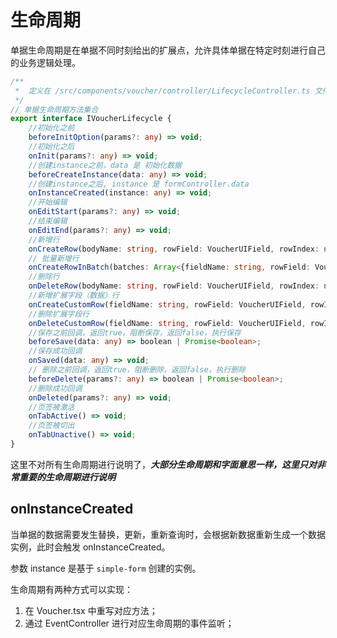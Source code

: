 # 生命周期

单据生命周期是在单据不同时刻给出的扩展点，允许具体单据在特定时刻进行自己的业务逻辑处理。

```typescript
/**
 *  定义在 /src/components/voucher/controller/LifecycleController.ts 文件中
 */
// 单据生命周期方法集合
export interface IVoucherLifecycle {
    //初始化之前
    beforeInitOption(params?: any) => void;
    //初始化之后
    onInit(params?: any) => void;
    //创建instance之前，data 是 初始化数据
    beforeCreateInstance(data: any) => void;
    //创建instance之后, instance 是 formController.data
    onInstanceCreated(instance: any) => void;
    //开始编辑
    onEditStart(params?: any) => void;
    //结束编辑
    onEditEnd(params?: any) => void;
    //新增行
    onCreateRow(bodyName: string, rowField: VoucherUIField, rowIndex: number, disposers: Array<Lambda>) => void;
    // 批量新增行
    onCreateRowInBatch(batches: Array<{fieldName: string, rowField: VoucherUIField, rowIndex: number, disposers: Array<Lambda>}>) => void;
    //删除行
    onDeleteRow(bodyName: string, rowField: VoucherUIField, rowIndex: number) => void;
    //新增扩展字段（数据）行
    onCreateCustomRow(fieldName: string, rowField: VoucherUIField, rowIndex: number, disposers: Array<Lambda>) => void;
    //删除扩展字段行
    onDeleteCustomRow(fieldName: string, rowField: VoucherUIField, rowIndex: number) => void;
    //保存之前回调，返回true，阻断保存，返回false，执行保存
    beforeSave(data: any) => boolean | Promise<boolean>;
    //保存成功回调
    onSaved(data: any) => void;
    // 删除之前回调，返回true，阻断删除，返回false，执行删除
    beforeDelete(params?: any) => boolean | Promise<boolean>;
    //删除成功回调
    onDeleted(params?: any) => void;
    //页签被激活
    onTabActive() => void;
    //页签被切出
    onTabUnactive() => void;
}
```

这里不对所有生命周期进行说明了，_**大部分生命周期和字面意思一样，这里只对非常重要的生命周期进行说明**_

## onInstanceCreated

当单据的数据需要发生替换，更新，重新查询时，会根据新数据重新生成一个数据实例，此时会触发 onInstanceCreated。

参数 instance 是基于 `simple-form` 创建的实例。









生命周期有两种方式可以实现：

1. 在 Voucher.tsx 中重写对应方法；
2. 通过 EventController 进行对应生命周期的事件监听；



